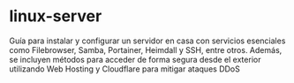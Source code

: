 # linux-server
Guía para instalar y configurar un servidor en casa con servicios esenciales como Filebrowser, Samba, Portainer, Heimdall y SSH, entre otros. Además, se incluyen métodos para acceder de forma segura desde el exterior utilizando Web Hosting y Cloudflare para mitigar ataques DDoS
